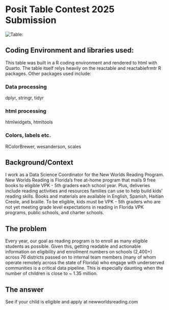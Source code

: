 # Posit Table Contest 2025 Submission

![Table:](https://github.com/leoohyama/posit_table_contest_2025/table_gif.gif)


## Coding Environment and libraries used:
This table was built in a R coding environment and rendered to html with Quarto. The table itself relys heavily on the reactable and reactablefrmtr R packages. Other packages used include:

### Data processing
dplyr,
stringr,
tidyr

### html processing
htmlwidgets,
htmltools

### Colors, labels etc.
RColorBrewer,
wesanderson,
scales

## Background/Context
I work as a Data Science Coordinator for the New Worlds Reading Program. New Worlds Reading is Florida’s free at-home program that mails 9 free books to eligible VPK - 5th graders each school year. Plus, deliveries include reading activities and resources families can use to help build kids’ reading skills. Books and materials are available in English, Spanish, Haitian Creole, and braille. To be eligible, kids must be VPK - 5th graders who are not yet meeting grade level expectations in reading in Florida VPK programs, public schools, and charter schools.

## The problem
Every year, our goal as reading program is to enroll as many eligible students as possible. Given this, getting readable and actionable information on eligibility and enrollment numbers on schools (2,400+) across 76 districts passed on to internal team members (many of whom operate remotely across the state of Florida) who engage with underserved communities is a critical data pipeline. This is especially daunting when the number of children is close to ~ 1.35 million. 

## The answer


See if your child is eligible and apply at newworldsreading.com
